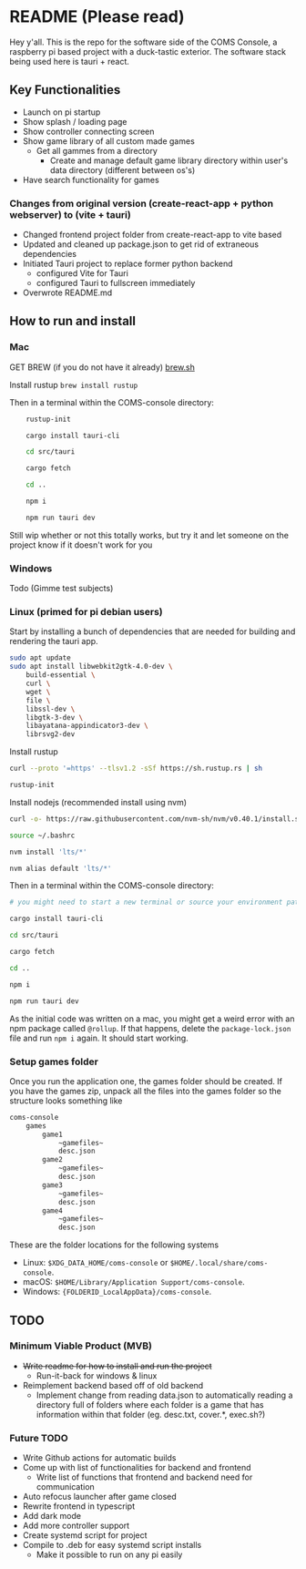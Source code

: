 # README (Please read)

Hey y'all. This is the repo for the software side of the COMS Console, a raspberry pi based project with a duck-tastic exterior. The software stack being used here is tauri + react. 

## Key Functionalities

* Launch on pi startup
* Show splash / loading page
* Show controller connecting screen
* Show game library of all custom made games
    * Get all gammes from a directory
        * Create and manage default game library directory within user's data directory (different between os's)
* Have search functionality for games

### Changes from original version (create-react-app + python webserver) to (vite + tauri)

* Changed frontend project folder from create-react-app to vite based
* Updated and cleaned up package.json to get rid of extraneous dependencies
* Initiated Tauri project to replace former python backend
    * configured Vite for Tauri
    * configured Tauri to fullscreen immediately
* Overwrote README.md


## How to run and install

### Mac

GET BREW (if you do not have it already) [brew.sh](https://brew.sh)

Install rustup `brew install rustup`

Then in a terminal within the COMS-console directory:
```bash
    rustup-init

    cargo install tauri-cli

    cd src/tauri

    cargo fetch

    cd ..

    npm i

    npm run tauri dev
```

Still wip whether or not this totally works, but try it and let someone on the project know if it doesn't work for you

### Windows

Todo (Gimme test subjects)

### Linux (primed for pi debian users)

Start by installing a bunch of dependencies that are needed for building and rendering the tauri app.
```bash
sudo apt update
sudo apt install libwebkit2gtk-4.0-dev \
    build-essential \
    curl \
    wget \
    file \
    libssl-dev \
    libgtk-3-dev \
    libayatana-appindicator3-dev \
    librsvg2-dev
```

Install rustup 
```bash
curl --proto '=https' --tlsv1.2 -sSf https://sh.rustup.rs | sh

rustup-init
```

Install nodejs (recommended install using nvm)
```bash
curl -o- https://raw.githubusercontent.com/nvm-sh/nvm/v0.40.1/install.sh | bash

source ~/.bashrc

nvm install 'lts/*'

nvm alias default 'lts/*'
```

Then in a terminal within the COMS-console directory:
```bash
# you might need to start a new terminal or source your environment path

cargo install tauri-cli

cd src/tauri

cargo fetch

cd ..

npm i

npm run tauri dev
```

As the initial code was written on a mac, you might get a weird error with an npm package called `@rollup`. If that happens, delete the `package-lock.json` file and run `npm i` again. It should start working.

### Setup games folder

Once you run the application one, the games folder should be created. If you have the games zip, unpack all the files into the games folder so the structure looks something like
```sh
coms-console
    games
        game1
            ~gamefiles~
            desc.json
        game2
            ~gamefiles~
            desc.json
        game3
            ~gamefiles~
            desc.json
        game4
            ~gamefiles~
            desc.json
```
These are the folder locations for the following systems
* Linux: `$XDG_DATA_HOME/coms-console` or `$HOME/.local/share/coms-console`.
* macOS: `$HOME/Library/Application Support/coms-console`.
* Windows: `{FOLDERID_LocalAppData}/coms-console`.

## TODO

### Minimum Viable Product (MVB)

* ~~Write readme for how to install and run the project~~
    * Run-it-back for windows & linux
* Reimplement backend based off of old backend
    * Implement change from reading data.json to automatically reading a directory full of folders where each folder is a game that has information within that folder (eg. desc.txt, cover.*, exec.sh?)

### Future TODO

* Write Github actions for automatic builds
* Come up with list of functionalities for backend and frontend
    * Write list of functions that frontend and backend need for communication
* Auto refocus launcher after game closed
* Rewrite frontend in typescript
* Add dark mode
* Add more controller support
* Create systemd script for project
* Compile to .deb for easy systemd script installs
    * Make it possible to run on any pi easily